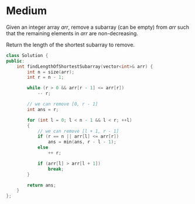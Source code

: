 # Medium

Given an integer array $arr$, remove a subarray (can be empty) from $arr$ such that the remaining elements in $arr$ are non-decreasing.

Return the length of the shortest subarray to remove.

```cpp
class Solution {
public:
    int findLengthOfShortestSubarray(vector<int>& arr) {
        int n = size(arr);
        int r = n - 1;

        while (r > 0 && arr[r - 1] <= arr[r])
            -- r;

        // we can remove [0, r - 1]
        int ans = r;

        for (int l = 0; l < n - 1 && l < r; ++l)
        {
            // we can remove [l + 1, r - 1]
            if (r == n || arr[l] <= arr[r])
                ans = min(ans, r - l - 1);
            else
                ++ r;

            if (arr[l] > arr[l + 1])
                break;
        }

        return ans;
    }
};
```
